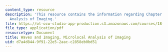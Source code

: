 ```yaml
---
content_type: resource
description: 'This resource contains the information regarding Chapter 8: Microlocal
  Analysis of Imaging.'
file: https://ol-ocw-studio-app-production.s3.amazonaws.com/courses/18-325-topics-in-applied-mathematics-waves-and-imaging-fall-2015/d7a4d8449f9122e52aacc2858eb0bd51_MIT18_325F15_Chapter8.pdf
file_type: application/pdf
resourcetype: Document
title: Waves and Imaging, Microlocal Analysis of Imaging
uid: d7a4d844-9f91-22e5-2aac-c2858eb0bd51
---
```

